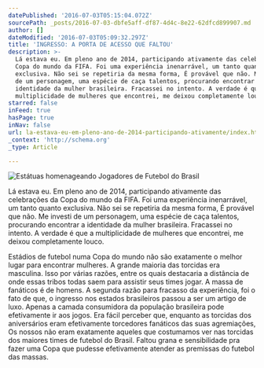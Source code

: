 ```yaml
---
datePublished: '2016-07-03T05:15:04.072Z'
sourcePath: _posts/2016-07-03-dbfe5aff-df87-4d4c-8e22-62dfcd899907.md
author: []
dateModified: '2016-07-03T05:09:32.297Z'
title: 'INGRESSO: A PORTA DE ACESSO QUE FALTOU'
description: >-
  Lá estava eu. Em pleno ano de 2014, participando ativamente das celebrações da
  Copa do mundo da FIFA. Foi uma experiência inenarrável, um tanto quanto
  exclusiva. Não sei se repetiria da mesma forma, É provável que não. Me investi
  de um personagem, uma espécie de caça talentos, procurando encontrar a
  identidade da mulher brasileira. Fracassei no intento. A verdade é que a
  multiplicidade de mulheres que encontrei, me deixou completamente louco. 
starred: false
inFeed: true
hasPage: true
inNav: false
url: la-estava-eu-em-pleno-ano-de-2014-participando-ativamente/index.html
_context: 'http://schema.org'
_type: Article

---
```

![Estátuas homenageando Jogadores de Futebol do Brasil](https://the-grid-user-content.s3-us-west-2.amazonaws.com/3c756e0c-5e40-4ece-a9d4-0cd8459a522a.jpg)

Lá estava eu. Em pleno ano de 2014, participando ativamente das celebrações da Copa do mundo da FIFA. Foi uma experiência inenarrável, um tanto quanto exclusiva. Não sei se repetiria da mesma forma, É provável que não. Me investi de um personagem, uma espécie de caça talentos, procurando encontrar a identidade da mulher brasileira. Fracassei no intento. A verdade é que a multiplicidade de mulheres que encontrei, me deixou completamente louco. 

Estádios de futebol numa Copa do mundo não são exatamente o melhor lugar para encontrar mulheres. A grande maioria das torcidas era masculina. Isso por várias razões, entre os quais destacaria a distância de onde essas tribos todas saem para assistir seus times jogar. A massa de fanáticos é de homens. A segunda razão para fracasso da experiência, foi o fato de que, o ingresso nos estados brasileiros passou a ser um artigo de luxo. Apenas a camada consumidora da população brasileira pode efetivamente ir aos jogos. Era fácil perceber que, enquanto as torcidas dos aniversários eram efetivamente torcedores fanáticos das suas agremiações, Os nossos não eram exatamente aqueles que costumamos ver nas torcidas dos maiores times de futebol do Brasil. Faltou grana e sensibilidade pra fazer uma Copa que pudesse efetivamente atender as premissas do futebol das massas.